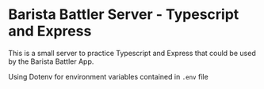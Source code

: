 # Barista Battler Server - Typescript and Express
This is a small server to practice Typescript and Express that could be used by the Barista Battler App.

Using Dotenv for environment variables contained in `.env` file